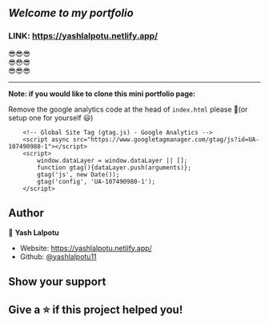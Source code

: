 ## _Welcome to my portfolio_

### LINK: https://yashlalpotu.netlify.app/

:sunglasses::sunglasses::sunglasses: <br>
:sunglasses::flushed::sunglasses: <br>
:sunglasses::sunglasses::sunglasses: <br>

---

**Note: if you would like to clone this mini portfolio page:**

Remove the google analytics code at the head of `index.html` please 🙏(or setup one for yourself 😃)

```
    <!-- Global Site Tag (gtag.js) - Google Analytics -->
    <script async src="https://www.googletagmanager.com/gtag/js?id=UA-107490980-1"></script>
    <script>
        window.dataLayer = window.dataLayer || [];
        function gtag(){dataLayer.push(arguments)};
        gtag('js', new Date());
        gtag('config', 'UA-107490980-1');
    </script>
```
## Author

👤 **Yash Lalpotu**

* Website: https://yashlalpotu.netlify.app/
* Github: [@yashlalpotu11](https://github.com/yashlalpotu11)


## Show your support

Give a ⭐️ if this project helped you!
---
